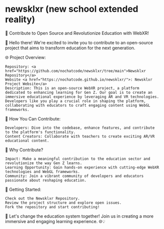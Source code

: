 # newsklxr (new school extended reality)
🚀 Contribute to Open Source and Revolutionize Education with WebXR!

👋 Hello there! We're excited to invite you to contribute to an open-source project that aims to transform education for the next generation.

🌐 Project Overview:

    Repository: <a href="https://github.com/nochatcode/newsklxr/tree/main">Newsklxr Repository</a>
    Website <a href="https://nochatcode.github.io/newsklxr/">: Newsklxr Project Website</a>
    Description: This is an open-source WebXR project, a platform dedicated to enhancing learning for Gen Z. Our goal is to create an immersive educational experience by leveraging AR and VR technologies. Developers like you play a crucial role in shaping the platform, collaborating with educators to craft engaging content using WebGL frameworks.

🚀 How You Can Contribute:

    Developers: Dive into the codebase, enhance features, and contribute to the platform's functionality.
    Content Creators: Collaborate with teachers to create exciting AR/VR educational content.

🌈 Why Contribute?

    Impact: Make a meaningful contribution to the education sector and revolutionize the way Gen Z learns.
    Learning Opportunity: Gain hands-on experience with cutting-edge WebXR technologies and WebGL frameworks.
    Community: Join a vibrant community of developers and educators passionate about reshaping education.

🔧 Getting Started:

    Check out the Newsklxr Repository.
    Review the project structure and explore open issues.
    Fork the repository and start contributing!

🤝 Let's change the education system together! Join us in creating a more immersive and engaging learning experience. 🌐💡
